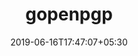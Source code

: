 ---
title: "gopenpgp"
date: 2019-06-16T17:47:07+05:30
type: "organisations"
org_name: "protonmail"
repo_desc: "A high-level OpenPGP library"
repo_link: https://github.com/ProtonMail/gopenpgp


---